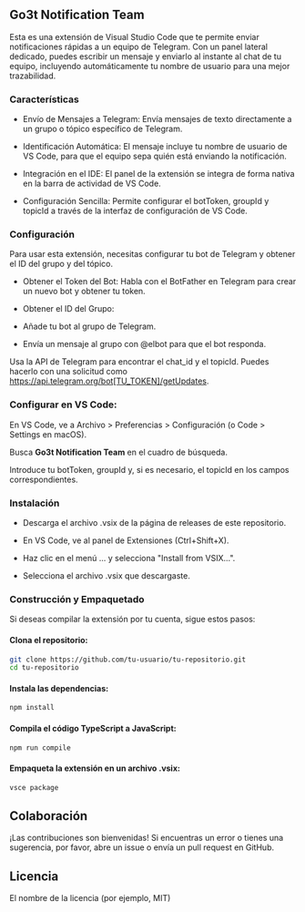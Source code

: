 ## Go3t Notification Team

Esta es una extensión de Visual Studio Code que te permite enviar notificaciones rápidas a un equipo de Telegram. Con un panel lateral dedicado, puedes escribir un mensaje y enviarlo al instante al chat de tu equipo, incluyendo automáticamente tu nombre de usuario para una mejor trazabilidad.

### Características

- Envío de Mensajes a Telegram: Envía mensajes de texto directamente a un grupo o tópico específico de Telegram.

- Identificación Automática: El mensaje incluye tu nombre de usuario de VS Code, para que el equipo sepa quién está enviando la notificación.

- Integración en el IDE: El panel de la extensión se integra de forma nativa en la barra de actividad de VS Code.

- Configuración Sencilla: Permite configurar el botToken, groupId y topicId a través de la interfaz de configuración de VS Code.


### Configuración

Para usar esta extensión, necesitas configurar tu bot de Telegram y obtener el ID del grupo y del tópico.

- Obtener el Token del Bot: Habla con el BotFather en Telegram para crear un nuevo bot y obtener tu token.

- Obtener el ID del Grupo:

- Añade tu bot al grupo de Telegram.

- Envía un mensaje al grupo con @elbot para que el bot responda.

Usa la API de Telegram para encontrar el chat_id y el topicId. Puedes hacerlo con una solicitud como https://api.telegram.org/bot[TU_TOKEN]/getUpdates.

### Configurar en VS Code:

En VS Code, ve a Archivo > Preferencias > Configuración (o Code > Settings en macOS).

Busca **Go3t Notification Team** en el cuadro de búsqueda.

Introduce tu botToken, groupId y, si es necesario, el topicId en los campos correspondientes.

### Instalación

- Descarga el archivo .vsix de la página de releases de este repositorio.

- En VS Code, ve al panel de Extensiones (Ctrl+Shift+X).

- Haz clic en el menú ... y selecciona "Install from VSIX...".

- Selecciona el archivo .vsix que descargaste.

### Construcción y Empaquetado

Si deseas compilar la extensión por tu cuenta, sigue estos pasos:

#### Clona el repositorio:
```Bash
git clone https://github.com/tu-usuario/tu-repositorio.git
cd tu-repositorio
```

#### Instala las dependencias:
```Bash
npm install
```

#### Compila el código TypeScript a JavaScript:
```Bash
npm run compile
```

#### Empaqueta la extensión en un archivo .vsix:
```Bash
vsce package
```

## Colaboración

¡Las contribuciones son bienvenidas! Si encuentras un error o tienes una sugerencia, por favor, abre un issue o envía un pull request en GitHub.

## Licencia

El nombre de la licencia (por ejemplo, MIT)